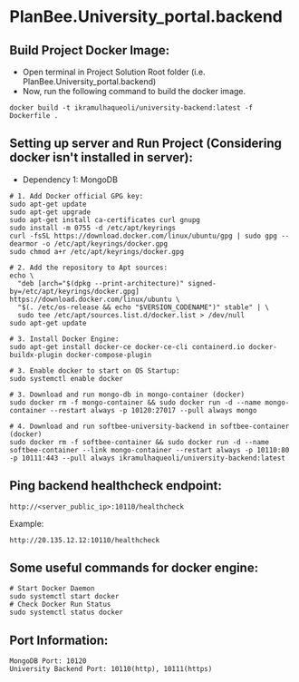 # PlanBee.University_portal.backend

## Build Project Docker Image:
* Open terminal in Project Solution Root folder (i.e. PlanBee.University_portal.backend)
* Now, run the following command to build the docker image.
```console
docker build -t ikramulhaqueoli/university-backend:latest -f Dockerfile .
```
## Setting up server and Run Project (Considering docker isn't installed in server):
* Dependency 1: MongoDB
```console
# 1. Add Docker official GPG key:
sudo apt-get update
sudo apt-get upgrade
sudo apt-get install ca-certificates curl gnupg
sudo install -m 0755 -d /etc/apt/keyrings
curl -fsSL https://download.docker.com/linux/ubuntu/gpg | sudo gpg --dearmor -o /etc/apt/keyrings/docker.gpg
sudo chmod a+r /etc/apt/keyrings/docker.gpg

# 2. Add the repository to Apt sources:
echo \
  "deb [arch="$(dpkg --print-architecture)" signed-by=/etc/apt/keyrings/docker.gpg] https://download.docker.com/linux/ubuntu \
  "$(. /etc/os-release && echo "$VERSION_CODENAME")" stable" | \
  sudo tee /etc/apt/sources.list.d/docker.list > /dev/null
sudo apt-get update

# 3. Install Docker Engine:
sudo apt-get install docker-ce docker-ce-cli containerd.io docker-buildx-plugin docker-compose-plugin

# 3. Enable docker to start on OS Startup:
sudo systemctl enable docker

# 3. Download and run mongo-db in mongo-container (docker)
sudo docker rm -f mongo-container && sudo docker run -d --name mongo-container --restart always -p 10120:27017 --pull always mongo

# 4. Download and run softbee-university-backend in softbee-container (docker)
sudo docker rm -f softbee-container && sudo docker run -d --name softbee-container --link mongo-container --restart always -p 10110:80 -p 10111:443 --pull always ikramulhaqueoli/university-backend:latest
```
## Ping backend healthcheck endpoint:
```curl
http://<server_public_ip>:10110/healthcheck
```
Example:
```curl
http://20.135.12.12:10110/healthcheck
```
## Some useful commands for docker engine:
```console
# Start Docker Daemon
sudo systemctl start docker
# Check Docker Run Status
sudo systemctl status docker
```
## Port Information:
```
MongoDB Port: 10120
University Backend Port: 10110(http), 10111(https)
```